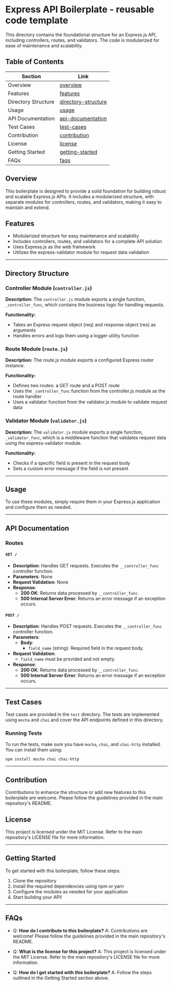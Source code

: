 # Express API Boilerplate - reusable code template

This directory contains the foundational structure for an Express.js API, including controllers, routes, and validators. The code is modularized for ease of maintenance and scalability.


## Table of Contents

| Section                 | Link                                        |
|----------------------|---------------------------------------------|
| Overview             | [overview](#overview)                      |
| Features             | [features](#features)                      |
| Directory Structure  | [directory-structure](#directory-structure) |
| Usage                | [usage](#usage)                           |
| API Documentation    | [api-documentation](#api-documentation)   |
| Test Cases           | [test-cases](#test-cases)                 |
| Contribution         | [contribution](#contribution)             |
| License              | [license](#license)                       |
| Getting Started      | [getting-started](#getting-started)       |
| FAQs                 | [faqs](#faqs)                             |

## Overview

This boilerplate is designed to provide a solid foundation for building robust and scalable Express.js APIs. It includes a modularized structure, with separate modules for controllers, routes, and validators, making it easy to maintain and extend.

## Features

- Modularized structure for easy maintenance and scalability
- Includes controllers, routes, and validators for a complete API solution
- Uses Express.js as the web framework
- Utilizes the express-validator module for request data validation

---

## Directory Structure

### Controller Module (`controller.js`)

**Description:** The `controller.js` module exports a single function, `_controller_func`, which contains the business logic for handling requests.

**Functionality:**
- Takes an Express request object (req) and response object (res) as arguments
- Handles errors and logs them using a logger utility function

### Route Module (`route.js`)

**Description:** The route.js module exports a configured Express router instance.

**Functionality:**
- Defines two routes: a GET route and a POST route
- Uses the `_controller_func` function from the controller.js module as the route handler
- Uses a validator function from the validator.js module to validate request data

### Validator Module (`validator.js`)

**Description:** The `validator.js` module exports a single function, `_validator_func`, which is a middleware function that validates request data using the express-validator module.

**Functionality:**
- Checks if a specific field is present in the request body
- Sets a custom error message if the field is not present

---

## Usage

To use these modules, simply require them in your Express.js application and configure them as needed.

---

## API Documentation

### Routes

#### `GET /`

- **Description**: Handles GET requests. Executes the `__controller_func` controller function.
- **Parameters**: None
- **Request Validation**: None
- **Response**:
  - **200 OK**: Returns data processed by `__controller_func`.
  - **500 Internal Server Error**: Returns an error message if an exception occurs.

#### `POST /`

- **Description**: Handles POST requests. Executes the `__controller_func` controller function.
- **Parameters**:
  - **Body**:
    - `field_name` (string): Required field in the request body.
- **Request Validation**:
  - `field_name` must be provided and not empty.
- **Response**:
  - **200 OK**: Returns data processed by `__controller_func`.
  - **500 Internal Server Error**: Returns an error message if an exception occurs.
 
---

## Test Cases

Test cases are provided in the `test` directory. The tests are implemented using `mocha` and `chai` and cover the API endpoints defined in this directory.

### Running Tests

To run the tests, make sure you have `mocha`, `chai`, and `chai-http` installed. You can install them using:

`npm install mocha chai chai-http`

---

## Contribution

Contributions to enhance the structure or add new features to this boilerplate are welcome. Please follow the guidelines provided in the main repository's README.

## License

This project is licensed under the MIT License. Refer to the main repository's LICENSE file for more information.

---

## Getting Started

To get started with this boilerplate, follow these steps:

1. Clone the repository
2. Install the required dependencies using npm or yarn
3. Configure the modules as needed for your application
4. Start building your API!

---

## FAQs

- Q: **How do I contribute to this boilerplate?** A: Contributions are welcome! Please follow the guidelines provided in the main repository's README.

- Q: **What is the license for this project?** A: This project is licensed under the MIT License. Refer to the main repository's LICENSE file for more information.

- Q: **How do I get started with this boilerplate?** A: Follow the steps outlined in the Getting Started section above.
